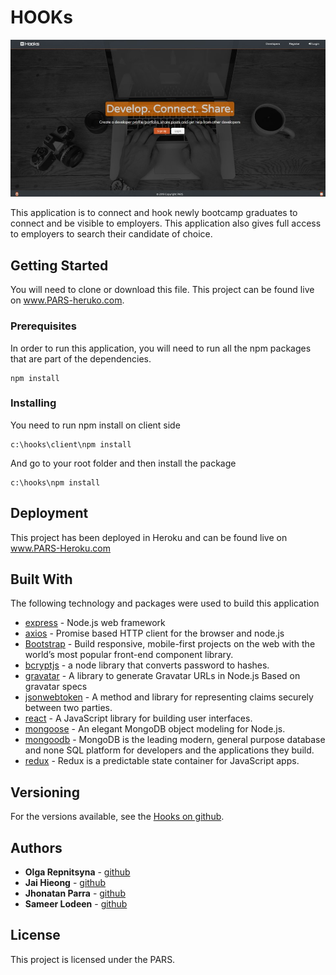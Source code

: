 # HOOKs

![Hooks Picture is not available](client\src\img\readme.jpg)

This application is to connect and hook newly bootcamp graduates to connect and be visible to employers. This application also gives full access to employers to search their candidate of choice.
## Getting Started

You will need to clone or download this file. This project can be found live on www.PARS-heruko.com.

### Prerequisites

In order to run this application, you will need to run all the npm packages that are part of the dependencies.

```
npm install
```

### Installing

You need to run npm install on client side

```
c:\hooks\client\npm install
```

And go to your root folder and then install the package

```
c:\hooks\npm install
```

## Deployment

This project has been deployed in Heroku and can be found live on www.PARS-Heroku.com

## Built With

The following technology and packages were used to build this application

* [express](https://expressjs.com/) - Node.js web framework
* [axios](https://github.com/axios/axios) - Promise based HTTP client for the browser and node.js 
* [Bootstrap](https://getbootstrap.com/) - Build responsive, mobile-first projects on the web with the world’s most popular front-end component library. 
* [bcryptjs](https://www.npmjs.com/package/bcryptjs) - a node library that converts password to hashes.
* [gravatar](https://www.npmjs.com/package/gravatar) - A library to generate Gravatar URLs in Node.js Based on gravatar specs
* [jsonwebtoken](https://jwt.io/) - A method and library for representing claims securely between two parties.
* [react](https://reactjs.org/) - A JavaScript library for building user interfaces.
* [mongoose](https://mongoosejs.com/) - An elegant MongoDB object modeling for Node.js.
* [mongoodb](https://www.mongodb.com/) - MongoDB is the leading modern, general purpose database and none SQL platform for developers and the applications they build.
* [redux](https://www.npmjs.com/package/redux) - Redux is a predictable state container for JavaScript apps.


## Versioning

For the versions available, see the [Hooks on github](https://github.com/jaihieong/project3). 

## Authors

* **Olga Repnitsyna** - [github](https://github.com/olga1598)
* **Jai Hieong** - [github](https://github.com/jaihieong)
* **Jhonatan Parra** - [github](https://github.com/jhhudson)
* **Sameer Lodeen** - [github](https://github.com/Slodeen)

## License

This project is licensed under the PARS. 

